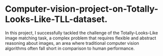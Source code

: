 # Computer-vision-project-on-Totally-Looks-Like-TLL-dataset.
In this project, I successfully tackled the challenge of the Totally-Looks-Like image matching task, a complex problem that requires flexible and abstract reasoning about images, an area where traditional computer vision algorithms often fall short in comparison to human performance.
